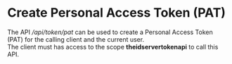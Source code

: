 # Create Personal Access Token (PAT)

The API */api/token/pat* can be used to create a Personal Access Token (PAT) for the calling client and the current user.  
The client must has access to the scope **theidservertokenapi** to call this API.